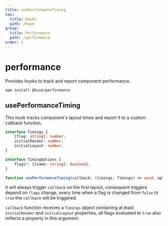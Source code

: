 ```yaml
---
title: usePerformanceTiming
nav:
  title: Hooks
  path: /hook
group:
  title: Performance
  path: /performance
order: 1
---
```


# performance

Provides hooks to track and report component performance.

```shell
npm install @huse/performance
```

## usePerformanceTiming

This hook tracks component's layout times and report it to a custom callback function.

```typescript
interface Timings {
    [flag: string]: number;
    initialRender: number;
    initialLayout: number;
}

interface TimingOptions {
    flags?: {[name: string]: boolean};
}

function usePerformanceTiming(callback: (timings: Timings) => void, options?: TimingOptions): void
```

It will always trigger `callback` on the first layout, consequent triggers depend on `flags` change,
every time when a flag is changed from `false` to `true` the `callback` will be triggered.

`callback` function receives a `Timings` object containing at least `initialRender` and `initialLayout` properties,
all flags evaluated to `true` also reflects a property in this argument.

<code src="./demo/usePerformanceTiming.tsx">